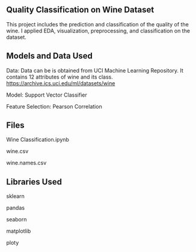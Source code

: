 ## Quality Classification on Wine Dataset
This project includes the prediction and classification of the quality of the wine. I applied EDA, visualization, preprocessing, and classification on the dataset. 

## Models and Data Used
  Data: 		   Data can be is obtained from UCI Machine Learning Repository. It contains 12 attributes of wine and its class.
  https://archive.ics.uci.edu/ml/datasets/wine
  
  Model: 	           Support Vector Classifier
  
  Feature Selection: Pearson Correlation

## Files
Wine Classification.ipynb

wine.csv

wine.names.csv

## Libraries Used
sklearn

pandas

seaborn

matplotlib

ploty
